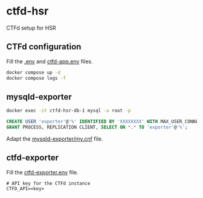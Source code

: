 # ctfd-hsr

CTFd setup for HSR

## CTFd configuration

Fill the [.env](.env) and [ctfd-app.env](ctfd-app.env) files.

```bash
docker compose up -d
docker compose logs -f
```

## mysqld-exporter

```bash
docker exec -it ctfd-hsr-db-1 mysql -u root -p
```

```sql
CREATE USER 'exporter'@'%' IDENTIFIED BY 'XXXXXXXX' WITH MAX_USER_CONNECTIONS 3;
GRANT PROCESS, REPLICATION CLIENT, SELECT ON *.* TO 'exporter'@'%';
```

Adapt the [mysqld-exporter/my.cnf](mysqld-exporter/my.cnf) file.

## ctfd-exporter

Fill the [ctfd-exporter.env](ctfd-exporter.env) file.

```env
# API key for the CTFd instance
CTFD_API=<key>
```
